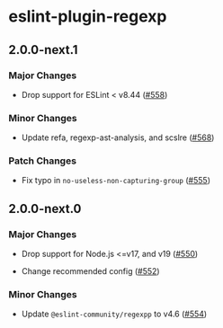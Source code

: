 # eslint-plugin-regexp

## 2.0.0-next.1

### Major Changes

-   Drop support for ESLint < v8.44 ([#558](https://github.com/ota-meshi/eslint-plugin-regexp/pull/558))

### Minor Changes

-   Update refa, regexp-ast-analysis, and scslre ([#568](https://github.com/ota-meshi/eslint-plugin-regexp/pull/568))

### Patch Changes

-   Fix typo in `no-useless-non-capturing-group` ([#555](https://github.com/ota-meshi/eslint-plugin-regexp/pull/555))

## 2.0.0-next.0

### Major Changes

-   Drop support for Node.js <=v17, and v19 ([#550](https://github.com/ota-meshi/eslint-plugin-regexp/pull/550))

-   Change recommended config ([#552](https://github.com/ota-meshi/eslint-plugin-regexp/pull/552))

### Minor Changes

-   Update `@eslint-community/regexpp` to v4.6 ([#554](https://github.com/ota-meshi/eslint-plugin-regexp/pull/554))
